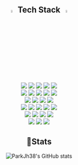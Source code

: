 <div align="center">

## <img src="https://slackmojis.com/emojis/3217-bluelightsaber/image/1711595046/bluelightsaber.png" alt="title" width="4.5%"/>  Tech Stack  <img src="https://slackmojis.com/emojis/1532-lightsaber/image/1680446191/lightsaber.png" alt="title" width="4.5%"/>

  <!-- 1층: 프로그래밍 언어 -->
  <div>
    <img src="https://img.shields.io/badge/python-3670A0?style=for-the-badge&logo=python&logoColor=ffdd54">
    <img src="https://img.shields.io/badge/java-%23ED8B00.svg?style=for-the-badge&logo=openjdk&logoColor=white">
    <img src="https://img.shields.io/badge/c-%2300599C.svg?style=for-the-badge&logo=c&logoColor=white">
    <img src="https://img.shields.io/badge/c++-%2300599C.svg?style=for-the-badge&logo=c%2B%2B&logoColor=white">
    <img src="https://img.shields.io/badge/rust-%23000000.svg?style=for-the-badge&logo=rust&logoColor=white">
  </div>

   <!-- 2층: 프레임워크 / 라이브러리 -->
  <div>
    <img src="https://img.shields.io/badge/springboot-6DB33F.svg?style=for-the-badge&logo=springboot&logoColor=white">
    <img src="https://img.shields.io/badge/-selenium-%43B02A?style=for-the-badge&logo=selenium&logoColor=white">
    <img src="https://img.shields.io/badge/OpenGL-%23FFFFFF.svg?style=for-the-badge&logo=opengl">
    <img src="https://img.shields.io/badge/opencv-%23white.svg?style=for-the-badge&logo=opencv&logoColor=white">
    <img src ="https://img.shields.io/badge/PyTorch-EE4C2C?style=for-the-badge&logo=pytorch&logoColor=white">
  </div>

  <!-- 3층: 도구 / 플랫폼1 -->
  <div>
    <img src="https://img.shields.io/badge/docker-%230db7ed.svg?style=for-the-badge&logo=docker&logoColor=white">
    <img src="https://img.shields.io/badge/GitHub%20Actions-2088FF?style=for-the-badge&logo=GitHub%20Actions&logoColor=white">
    <img src="https://img.shields.io/badge/Amazon%20EC2-FF9900?style=for-the-badge&logo=Amazon%20EC2&logoColor=white">
    <img src="https://img.shields.io/badge/Amazon%20S3-FF9900?style=for-the-badge&logo=amazons3&logoColor=white">
  </div>

  <!-- 4층: 운영 체제 및 버전 관리 -->
  <div>
    <img src="https://img.shields.io/badge/Linux-FCC624?style=for-the-badge&logo=linux&logoColor=black">
    <img src="https://img.shields.io/badge/Ubuntu-E95420?style=for-the-badge&logo=ubuntu&logoColor=white">
    <img src="https://img.shields.io/badge/git-%23F05033.svg?style=for-the-badge&logo=git&logoColor=white">
    <img src="https://img.shields.io/badge/github-%23121011.svg?style=for-the-badge&logo=github&logoColor=white">
    <img src="https://img.shields.io/badge/-GraphQL-E10098?style=for-the-badge&logo=graphql&logoColor=white">
  </div>

  <!-- 5층: 데이터베이스 -->
  <div>
    <img src="https://img.shields.io/badge/mysql-4479A1.svg?style=for-the-badge&logo=mysql&logoColor=white">
    <img src="https://img.shields.io/badge/postgres-%23316192.svg?style=for-the-badge&logo=postgresql&logoColor=white">
    <img src="https://img.shields.io/badge/Supabase-3ECF8E?style=for-the-badge&logo=supabase&logoColor=white">
    <img src="https://img.shields.io/badge/redis-%23DD0031.svg?style=for-the-badge&logo=redis&logoColor=white">
  </div>

  <!-- 6층: 도구 / 플랫폼2 -->
  <div>
    <img src="https://img.shields.io/badge/chatGPT-74aa9c?style=for-the-badge&logo=openai&logoColor=white">
    <img src="https://img.shields.io/badge/unity-%23000000.svg?style=for-the-badge&logo=unity&logoColor=white">
    <img src="https://img.shields.io/badge/figma-%23F24E1E.svg?style=for-the-badge&logo=figma&logoColor=white">
  </div>

</div>


<div align="center"> 

## 🏅Stats
![ParkJh38's GitHub stats](https://github-readme-stats.vercel.app/api?username=ParkJh38&show_icons=true&theme=shadow_green)




